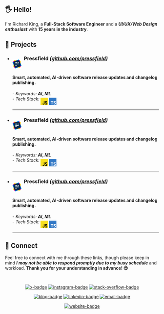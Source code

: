 ## 🖐️ Hello!

I'm Richard King, a **Full-Stack Software Engineer** and a ***UI/UX/Web Design enthusiast*** with **15 years in the industry**.

<!-- <br/>

<p align="center">    
  <picture>
    <source srcset="header_600.svg" media="(min-width: 950px)" />
    <source srcset="header_460.svg" media="(min-width: 525px)" />
    <source srcset="header_300.svg" media="(min-width: 200px)" />    
    <img alt="header" src="header_600.svg" width="846">  
  </picture>
</p>
-->

## 🚀 Projects

<!-- @intradoc Projects -->
<ul>
  <!-- Pressfield -->
  <li>
    <h3><a href="https://github.com/pressfield" title="Pressfield logo"><sub><sub><sub><sub><sub><sub><sub><sub><sub><sub><img src="./media/icons/projects/pressfield/color.svg" width="30" height="30" /></sub></sub></sub></sub></sub></sub></sub></sub></sub></sub></a>&nbsp;&nbsp;Pressfield&nbsp;<i>(<a href="https://github.com/pressfield">github.com/pressfield</a>)</i></h3><h4>Smart, automated, AI-driven software release updates and changelog publishing.</h4>
    <p>
      <i title="Pressfield-related keywords">- Keywords:</i> <b><i title="Artificial Intelligence">AI</i>, <i title="Machine Learning">ML</i></b>
      <br/>
      <i title="Pressfield-related tech stack">- Tech Stack:</i> <a href="https://github.com/pressfield" title="JavaScript"><sub><sub><sub><sub><sub><img src="./media/icons/tech/javascript/color.svg" width="24" height="24" /></sub></sub></sub></sub></sub></a> <a href="https://github.com/pressfield" title="TypeScript"><sub><sub><sub><sub><sub><img src="./media/icons/tech/typescript/color.svg" width="24" height="24" /></sub></sub></sub></sub></sub></a>
      <hr/>
    </p>
  </li>
  <!-- Pressfield -->
  <li>
    <h3><a href="https://github.com/pressfield" title="Pressfield logo"><sub><sub><sub><sub><sub><sub><sub><sub><sub><sub><img src="./media/icons/projects/pressfield/color.svg" width="30" height="30" /></sub></sub></sub></sub></sub></sub></sub></sub></sub></sub></a>&nbsp;&nbsp;Pressfield&nbsp;<i>(<a href="https://github.com/pressfield">github.com/pressfield</a>)</i></h3><h4>Smart, automated, AI-driven software release updates and changelog publishing.</h4>
    <p>
      <i title="Pressfield-related keywords">- Keywords:</i> <b><i title="Artificial Intelligence">AI</i>, <i title="Machine Learning">ML</i></b>
      <br/>
      <i title="Pressfield-related tech stack">- Tech Stack:</i> <a href="https://github.com/pressfield" title="JavaScript"><sub><sub><sub><sub><sub><img src="./media/icons/tech/javascript/color.svg" width="24" height="24" /></sub></sub></sub></sub></sub></a> <a href="https://github.com/pressfield" title="TypeScript"><sub><sub><sub><sub><sub><img src="./media/icons/tech/typescript/color.svg" width="24" height="24" /></sub></sub></sub></sub></sub></a>
      <hr/>
    </p>
  </li>
  <!-- Pressfield -->
  <li>
    <h3><a href="https://github.com/pressfield" title="Pressfield logo"><sub><sub><sub><sub><sub><sub><sub><sub><sub><sub><img src="./media/icons/projects/pressfield/color.svg" width="30" height="30" /></sub></sub></sub></sub></sub></sub></sub></sub></sub></sub></a>&nbsp;&nbsp;Pressfield&nbsp;<i>(<a href="https://github.com/pressfield">github.com/pressfield</a>)</i></h3><h4>Smart, automated, AI-driven software release updates and changelog publishing.</h4>
    <p>
      <i title="Pressfield-related keywords">- Keywords:</i> <b><i title="Artificial Intelligence">AI</i>, <i title="Machine Learning">ML</i></b>
      <br/>
      <i title="Pressfield-related tech stack">- Tech Stack:</i> <a href="https://github.com/pressfield" title="JavaScript"><sub><sub><sub><sub><sub><img src="./media/icons/tech/javascript/color.svg" width="24" height="24" /></sub></sub></sub></sub></sub></a> <a href="https://github.com/pressfield" title="TypeScript"><sub><sub><sub><sub><sub><img src="./media/icons/tech/typescript/color.svg" width="24" height="24" /></sub></sub></sub></sub></sub></a>
      <hr/>
    </p>
  </li>
</ul>

<!-- @intradoc Projects -->

## 🤝 Connect

Feel free to connect with me through these links, though please keep in mind ***I may not be able to respond promptly due to my busy schedule*** and workload. **Thank you for your understanding in advance! 😊**

<br/>

<!-- 1st row -->
<p align="center">
  <!-- X (Twitter) -->
  <a href="https://twitter.com/richrdkng"><img src="https://img.shields.io/badge/Twitter-1A90D9?style=for-the-badge&logo=x&logoColor=white" alt="x-badge"></a>  
  <!-- Instagram -->
  <a href="https://www.instagram.com/richrdkng"><img src="https://img.shields.io/badge/Instagram-E4405F?style=for-the-badge&logo=instagram&logoColor=white" alt="instagram-badge"></a>
  <!-- Stack Overflow -->
  <a href="https://stackoverflow.com/users/10079674"><img src="https://img.shields.io/badge/Stack%20Overflow-EB7215?style=for-the-badge&logo=stackoverflow&logoColor=white" alt="stack-overflow-badge"></a>  
</p>

<!-- 2nd row -->
<p align="center">
  <!-- Blog -->
  <a href="https://www.richrdkng.com"><img src="https://img.shields.io/badge/Blog-C5383D?style=for-the-badge&logo=data:image/svg+xml;base64,PHN2ZyB4bWxucz0iaHR0cDovL3d3dy53My5vcmcvMjAwMC9zdmciIHZpZXdCb3g9IjAgMCAzMiAzMCI+PHBhdGggZmlsbD0iI2ZmZiIgZD0iTTI5IDBIM0MxIDAgMCAxIDAgM3YyN2w1LTZoMjRjMiAwIDMtMSAzLTNWM2MwLTItMS0zLTMtM1pNMTQgMTZsLTIgMi02LTYgNi02IDIgMi0zIDQgMyA0Wm02IDItMi0yIDMtNC0zLTQgMi0yIDYgNi02IDZaIi8+PC9zdmc+" alt="blog-badge"></a>
  <!-- LinkedIn -->
  <a href="https://www.linkedin.com/in/richrdkng"><img src="https://img.shields.io/badge/LinkedIn-006CA6?style=for-the-badge&logo=linkedin&logoColor=white" alt="linkedin-badge"></a>
  <!-- Email -->
  <a href="mailto:richrdkng@gmail.com"><img src="https://img.shields.io/badge/Email-D14836?style=for-the-badge&logo=gmail&logoColor=white" alt="email-badge"></a>
</p>

<!-- 3rd row -->
<p align="center">
  <!-- Website -->
  <a href="https://www.richrdkng.com"><img src="https://img.shields.io/badge/Website-C5383D?style=for-the-badge&logo=data:image/svg+xml;base64,PHN2ZyB4bWxucz0iaHR0cDovL3d3dy53My5vcmcvMjAwMC9zdmciIHZpZXdCb3g9IjAgMCAxMDAwIDgwMCI+PHBhdGggZmlsbD0iI2ZmZiIgZD0ibTk2MCAzNDYgNDAtMTg0LTIyMyAxMjgtMjQgNzlINjI2bDM4LTE1Nkw1MDAgMCAzMzYgMjEzbDM4IDE1NkgyNDdsLTI0LTc5TDAgMTYybDEyNiA1ODAgMjM5IDQ1Yzg5IDE3IDE4MCAxNyAyNzAgMGwyMzgtNDUgODctMzk2WiIvPjwvc3ZnPg==" alt="website-badge"></a>
</p>
